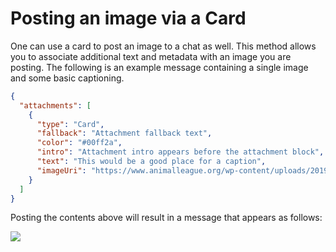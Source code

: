 # Posting an image via a Card

One can use a card to post an image to a chat as well. This method allows you to associate additional text and metadata with an image you are posting. The following is an example message containing a single image and some basic captioning. 

```json
{
  "attachments": [
    {
      "type": "Card",
      "fallback": "Attachment fallback text",
      "color": "#00ff2a",
      "intro": "Attachment intro appears before the attachment block",
      "text": "This would be a good place for a caption",
      "imageUri": "https://www.animalleague.org/wp-content/uploads/2019/07/cats_playing.jpg"
    }
  ]
}
```

Posting the contents above will result in a message that appears as follows:

<img src="../simple-image-card-message.png" class="img-fluid">

